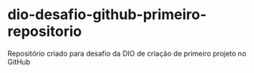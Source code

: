 # dio-desafio-github-primeiro-repositorio
Repositório criado para desafio da DIO de criação de primeiro projeto no GitHub
